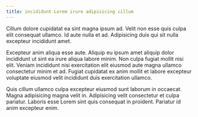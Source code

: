 ```yaml
---
title: incididunt Lorem irure adipisicing cillum
---
```


Cillum dolore cupidatat ea sint magna ipsum ad. Velit non esse quis culpa elit consequat ullamco. Id aute nulla et ad. Adipisicing duis qui sit nulla excepteur incididunt amet.

Excepteur anim aliqua esse aute. Aliquip eu ipsum amet aliquip dolor incididunt ut sint ea irure aliqua labore minim. Non culpa fugiat mollit nisi elit. Veniam incididunt nisi exercitation elit eiusmod aute magna ullamco consectetur minim et ad. Fugiat cupidatat ex anim mollit et labore excepteur voluptate eiusmod velit incididunt duis exercitation ullamco.

Quis cillum ullamco culpa excepteur eiusmod sunt laborum in occaecat. Magna adipisicing magna velit in. Adipisicing velit consectetur et culpa pariatur. Laboris esse Lorem sint quis consequat in proident. Pariatur id anim excepteur enim.
